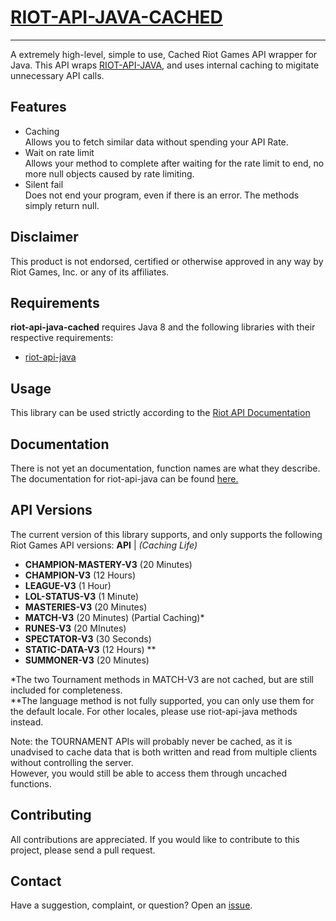 # [RIOT-API-JAVA-CACHED](https://github.com/bloc97/riot-api-java-cached)
----------
A extremely high-level, simple to use, Cached Riot Games API wrapper for Java.
This API wraps [RIOT-API-JAVA](https://github.com/taycaldwell/riot-api-java), and uses internal caching to migitate unnecessary API calls.

## Features
- Caching  
 Allows you to fetch similar data without spending your API Rate.
- Wait on rate limit  
 Allows your method to complete after waiting for the rate limit to end, no more null objects caused by rate limiting.
- Silent fail  
 Does not end your program, even if there is an error. The methods simply return null.
## Disclaimer
This product is not endorsed, certified or otherwise approved in any way by Riot Games, Inc. or any of its affiliates.

## Requirements

**riot-api-java-cached** requires Java 8 and the following libraries with their respective requirements:
- [riot-api-java](https://github.com/taycaldwell/riot-api-java)

## Usage

This library can be used strictly according to the [Riot API Documentation](https://developer.riotgames.com/api/methods) 

## Documentation
There is not yet an documentation, function names are what they describe.
The documentation for riot-api-java can be found [here.](http://taycaldwell.com/riot-api-java/doc/)

## API Versions
The current version of this library supports, and only supports the following Riot Games API versions:
**API** | *(Caching Life)*
- **CHAMPION-MASTERY-V3** (20 Minutes)
- **CHAMPION-V3** (12 Hours)
- **LEAGUE-V3** (1 Hour)
- **LOL-STATUS-V3** (1 Minute)
- **MASTERIES-V3** (20 Minutes)
- **MATCH-V3** (20 Minutes) (Partial Caching)\*
- **RUNES-V3** (20 MInutes)
- **SPECTATOR-V3** (30 Seconds)
- **STATIC-DATA-V3** (12 Hours) \*\*
- **SUMMONER-V3** (20 Minutes)

*The two Tournament methods in MATCH-V3 are not cached, but are still included for completeness.  
\*\*The language method is not fully supported, you can only use them for the default locale. For other locales, please use riot-api-java methods instead.

Note: the TOURNAMENT APIs will probably never be cached, as it is unadvised to cache data that is both written and read from multiple clients without controlling the server.  
However, you would still be able to access them through uncached functions.

## Contributing
All contributions are appreciated.
If you would like to contribute to this project, please send a pull request.

## Contact
Have a suggestion, complaint, or question? Open an [issue](https://github.com/riot-api-java-cached/riot-api-java/issues).

